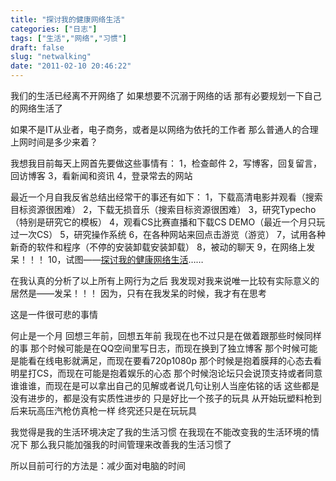 ```yaml
---
title: "探讨我的健康网络生活"
categories: ["日志"]
tags: ["生活","网络","习惯"]
draft: false
slug: "netwalking"
date: "2011-02-10 20:46:22"
---
```


我们的生活已经离不开网络了
如果想要不沉溺于网络的话
那有必要规划一下自己的网络生活了

如果不是IT从业者，电子商务，或者是以网络为依托的工作者
那么普通人的合理上网时间是多少来着？

我想我目前每天上网首先要做这些事情有：
1，检查邮件
2，写博客，回复留言，回访博客
3，看新闻和资讯
4，登录常去的网站

最近一个月自我反省总结出经常干的事还有如下：
1，下载高清电影并观看（搜索目标资源很困难）
2，下载无损音乐（搜索目标资源很困难）
3，研究Typecho（特别是研究它的模板）
4，观看CS比赛直播和下载CS DEMO（最近一个月只玩过一次CS）
5，研究操作系统
6，在各种网站来回点击游览（游览）
7，试用各种新奇的软件和程序（不停的安装卸载安装卸载）
8，被动的聊天
9，在网络上发呆！！！
10，试图——<a href="http://eallion.com/myenthusiasm" target="_blank">探讨我的健康网络生活</a>……

在我认真的分析了以上所有上网行为之后
我发现对我来说唯一比较有实际意义的居然是——发呆！！！
因为，只有在我发呆的时候，我才有在思考

这是一件很可悲的事情

何止是一个月
回想三年前，回想五年前
我现在也不过只是在做着跟那些时候同样的事
那个时候可能是在QQ空间里写日志，而现在换到了独立博客
那个时候可能是能看在线电影就满足，而现在要看720p1080p
那个时候是抱着膜拜的心态去看明星打CS，而现在可能是抱着娱乐的心态
那个时候泡论坛只会说顶支持或者同意谁谁谁，而现在是可以拿出自己的见解或者说几句让别人当座佑铭的话
这些都是没有进步的，都是没有实质性进步的
只是好比一个孩子的玩具
从开始玩塑料枪到后来玩高压汽枪仿真枪一样
终究还只是在玩玩具

我觉得是我的生活环境决定了我的生活习惯
在我现在不能改变我的生活环境的情况下
那么我只能加强我的时间管理来改善我的生活习惯了

所以目前可行的方法是：减少面对电脑的时间

